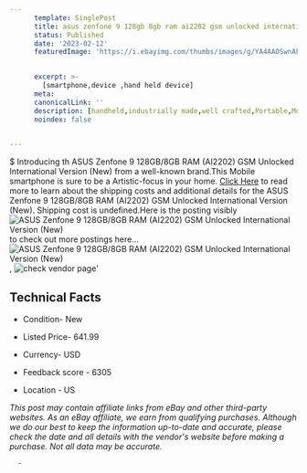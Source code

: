 ```yaml
---
      template: SinglePost
      title: asus zenfone 9 128gb 8gb ram ai2202 gsm unlocked international version new 
      status: Published
      date: '2023-02-12'
      featuredImage: 'https://i.ebayimg.com/thumbs/images/g/YA4AAOSwnAFjmgrW/s-l225.jpg'
       

      excerpt: >-
        [smartphone,device ,hand held device]
      meta:
      canonicalLink: ''
      description: [handheld,industrially made,well crafted,Portable,Mobile,Compact,Convenient,Lightweight,Maneuverable,Man-portable,Miniature,Carriable,Hand-held,Light,Holdable,Transportable,Mobile device,Pocket-sized,On-the-go,Wireless,Cordless,Compact size,Convenient size, smartphone,device ,hand held device]
      noindex: false
      

---
```

$
      Introducing th ASUS Zenfone 9 128GB/8GB RAM (AI2202) GSM Unlocked International Version (New) from a well-known brand.This Mobile smartphone is sure to be a Artistic-focus in your home. [Click Here](https://www.ebay.com/itm/325315222916?hash=item4bbe4c5d84%3Ag%3AYA4AAOSwnAFjmgrW&mkevt=1&mkcid=1&mkrid=711-53200-19255-0&campid=%253CePNCampaignId%253E&customid=%253CreferenceId%253E&toolid=10049) to read more to learn about the shipping costs and additional details for the ASUS Zenfone 9 128GB/8GB RAM (AI2202) GSM Unlocked International Version (New). Shipping cost is undefined.Here is the posting visibly ![ASUS Zenfone 9 128GB/8GB RAM (AI2202) GSM Unlocked International Version (New)](https://i.ebayimg.com/thumbs/images/g/YA4AAOSwnAFjmgrW/s-l225.jpg) to check out more postings here... ![ASUS Zenfone 9 128GB/8GB RAM (AI2202) GSM Unlocked International Version (New)](https://i.ebayimg.com/images/g/YA4AAOSwnAFjmgrW/s-l1600.jpg), ![check vendor page](https://origin-galleryplus.ebayimg.com/ws/web/325315222916_2_0_1/225x225.jpg,https://origin-galleryplus.ebayimg.com/ws/web/325315222916_3_0_1/225x225.jpg,https://origin-galleryplus.ebayimg.com/ws/web/325315222916_4_0_1/225x225.jpg,https://origin-galleryplus.ebayimg.com/ws/web/325315222916_5_0_1/225x225.jpg,https://origin-galleryplus.ebayimg.com/ws/web/325315222916_6_0_1/225x225.jpg)'

      

 ## Technical Facts 



     
      

 - Condition- New 


      

 - Listed Price- 641.99 


      

 - Currency- USD 


      

 - Feedback score - 6305 


      

 - Location - US 


      
      

 *_This post may contain affiliate links from eBay and other third-party websites. As an eBay affiliate, we earn from qualifying purchases. Although we do our best to keep the information up-to-date and accurate, please check the date and all details with the vendor's website before making a purchase. Not all data may be accurate._*




      -
